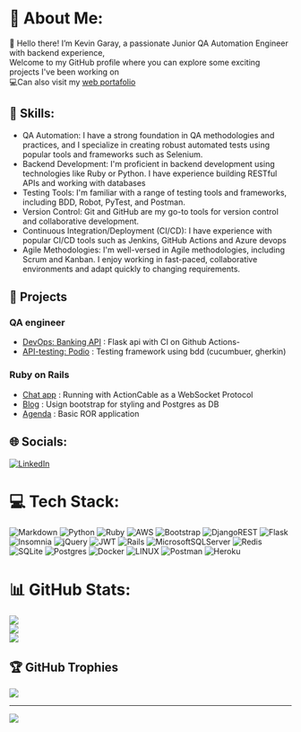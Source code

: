 # 💫 About Me:
🔭 Hello there! I’m Kevin Garay, a passionate Junior QA Automation Engineer with backend experience,<br>Welcome to my GitHub profile where you can explore some exciting projects I've been working on  
💻Can also visit my [web portafolio](https://kevingaray.github.io/)

## 🧠 Skills:
- QA Automation: I have a strong foundation in QA methodologies and practices, and I specialize in creating robust automated tests using popular tools and frameworks such as Selenium.
- Backend Development: I'm proficient in backend development using technologies like Ruby or Python. I have experience building RESTful APIs and working with databases
- Testing Tools: I'm familiar with a range of testing tools and frameworks, including BDD, Robot, PyTest, and Postman. 
- Version Control: Git and GitHub are my go-to tools for version control and collaborative development.
- Continuous Integration/Deployment (CI/CD): I have experience with popular CI/CD tools such as Jenkins, GitHub Actions and Azure devops
- Agile Methodologies: I'm well-versed in Agile methodologies, including Scrum and Kanban. I enjoy working in fast-paced, collaborative environments and adapt quickly to changing requirements.

## 📂 Projects
### QA engineer 
- [DevOps: Banking API](https://github.com/kevingaray/CI-Bank) : Flask api with CI on Github Actions-
- [API-testing: Podio](https://github.com/kevingaray/API-testing-Podio) : Testing framework using bdd (cucumbuer, gherkin)
###  Ruby on Rails
- [Chat app](https://github.com/kevingaray/rails-chat) : Running with ActionCable as a WebSocket Protocol
- [Blog](https://github.com/kevingaray/rails-blog) : Usign bootstrap for styling and Postgres as DB
- [Agenda](https://github.com/kevingaray/rails-friends) : Basic ROR application

## 🌐 Socials:
[![LinkedIn](https://img.shields.io/badge/LinkedIn-%230077B5.svg?logo=linkedin&logoColor=white)](https://linkedin.com/in/kevin-gerardo-garay-medrano) 

# 💻 Tech Stack:
![Markdown](https://img.shields.io/badge/markdown-%23000000.svg?style=for-the-badge&logo=markdown&logoColor=white) ![Python](https://img.shields.io/badge/python-3670A0?style=for-the-badge&logo=python&logoColor=ffdd54) ![Ruby](https://img.shields.io/badge/ruby-%23CC342D.svg?style=for-the-badge&logo=ruby&logoColor=white) ![AWS](https://img.shields.io/badge/AWS-%23FF9900.svg?style=for-the-badge&logo=amazon-aws&logoColor=white) ![Bootstrap](https://img.shields.io/badge/bootstrap-%23563D7C.svg?style=for-the-badge&logo=bootstrap&logoColor=white) ![DjangoREST](https://img.shields.io/badge/DJANGO-REST-ff1709?style=for-the-badge&logo=django&logoColor=white&color=ff1709&labelColor=gray) ![Flask](https://img.shields.io/badge/flask-%23000.svg?style=for-the-badge&logo=flask&logoColor=white) ![Insomnia](https://img.shields.io/badge/Insomnia-black?style=for-the-badge&logo=insomnia&logoColor=5849BE) ![jQuery](https://img.shields.io/badge/jquery-%230769AD.svg?style=for-the-badge&logo=jquery&logoColor=white) ![JWT](https://img.shields.io/badge/JWT-black?style=for-the-badge&logo=JSON%20web%20tokens) ![Rails](https://img.shields.io/badge/rails-%23CC0000.svg?style=for-the-badge&logo=ruby-on-rails&logoColor=white) ![MicrosoftSQLServer](https://img.shields.io/badge/Microsoft%20SQL%20Sever-CC2927?style=for-the-badge&logo=microsoft%20sql%20server&logoColor=white) ![Redis](https://img.shields.io/badge/redis-%23DD0031.svg?style=for-the-badge&logo=redis&logoColor=white) ![SQLite](https://img.shields.io/badge/sqlite-%2307405e.svg?style=for-the-badge&logo=sqlite&logoColor=white) ![Postgres](https://img.shields.io/badge/postgres-%23316192.svg?style=for-the-badge&logo=postgresql&logoColor=white) ![Docker](https://img.shields.io/badge/docker-%230db7ed.svg?style=for-the-badge&logo=docker&logoColor=white) ![LINUX](https://img.shields.io/badge/Linux-FCC624?style=for-the-badge&logo=linux&logoColor=black) ![Postman](https://img.shields.io/badge/Postman-FF6C37?style=for-the-badge&logo=postman&logoColor=white) ![Heroku](https://img.shields.io/badge/heroku-%23430098.svg?style=for-the-badge&logo=heroku&logoColor=white)
# 📊 GitHub Stats:
![](https://github-readme-stats.vercel.app/api?username=kevingaray&theme=dark&hide_border=false&include_all_commits=true&count_private=true)<br/>
![](https://github-readme-streak-stats.herokuapp.com/?user=kevingaray&theme=dark&hide_border=false)<br/>
![](https://github-readme-stats.vercel.app/api/top-langs/?username=kevingaray&theme=dark&hide_border=false&include_all_commits=true&count_private=true&layout=compact)

## 🏆 GitHub Trophies
![](https://github-profile-trophy.vercel.app/?username=kevingaray&theme=radical&no-frame=false&no-bg=true&margin-w=4)

---
[![](https://visitcount.itsvg.in/api?id=kevingaray&icon=0&color=0)](https://visitcount.itsvg.in)

<!-- Proudly created with GPRM ( https://gprm.itsvg.in ) -->

